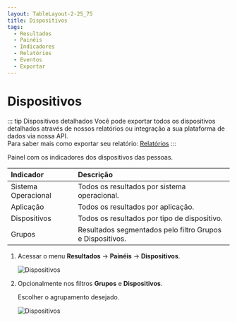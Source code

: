 ```yaml
---
layout: TableLayout-2-25_75
title: Dispositivos
tags:
  - Resultados
  - Painéis
  - Indicadores
  - Relatórios
  - Eventos
  - Exportar
---
```

# Dispositivos

::: tip Dispositivos detalhados
Você pode exportar todos os dispositivos detalhados através de nossos relatórios ou integração a sua plataforma de dados via nossa API.<br>
Para saber mais como exportar seu relatório: [Relatórios](../reports/global)
:::

Painel com os indicadores dos dispositivos das pessoas.

| Indicador | Descrição |
| :--- | :--- |
| Sistema Operacional | Todos os resultados por sistema operacional. |
| Aplicação | Todos os resultados por aplicação. |
| Dispositivos | Todos os resultados por tipo de dispositivo. |
| Grupos | Resultados segmentados pelo filtro Grupos e Dispositivos. |

1. Acessar o menu **Resultados** -> **Painéis** -> **Dispositivos**.

   ![Dispositivos](https://cdn.phishx.io/phishx-docs/images/phishx_results_dashboards_devices_01.webp)

2. Opcionalmente nos filtros **Grupos** e **Dispositivos**.

   Escolher o agrupamento desejado.

   ![Dispositivos](https://cdn.phishx.io/phishx-docs/images/phishx_results_dashboards_devices_02.webp)

